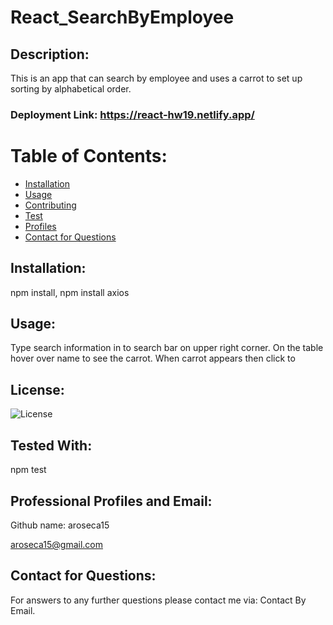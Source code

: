 # React_SearchByEmployee

## Description:
This is an app that can search by employee and uses a carrot to set up sorting by alphabetical order.

### Deployment Link: https://react-hw19.netlify.app/


# Table of Contents:
* [Installation](#Installation)
* [Usage](#Usage)
* [Contributing](#Contributing)
* [Test](#Test)
* [Profiles](#Professional-Profiles-&-Email)
* [Contact for Questions](#Contact-for-Questions)
    
## Installation:
npm install, npm install axios

## Usage:
Type search information in to search bar on upper right corner. On the table hover over name to see the carrot. When carrot appears then click to

## License:
![License](https://img.shields.io/badge/License-Apache-green.svg)

## Tested With:
npm test

## Professional Profiles and Email:
Github name: aroseca15          

aroseca15@gmail.com

## Contact for Questions:
For answers to any further questions please contact me via: Contact By Email.